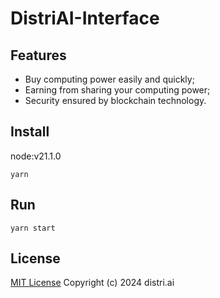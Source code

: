 # DistriAI-Interface

## Features

- Buy computing power easily and quickly;
- Earning from sharing your computing power;
- Security ensured by blockchain technology.

## Install

node:v21.1.0

```
yarn
```

## Run

```
yarn start
```

## License

[MIT License](#LICENSE) Copyright (c) 2024 distri.ai
